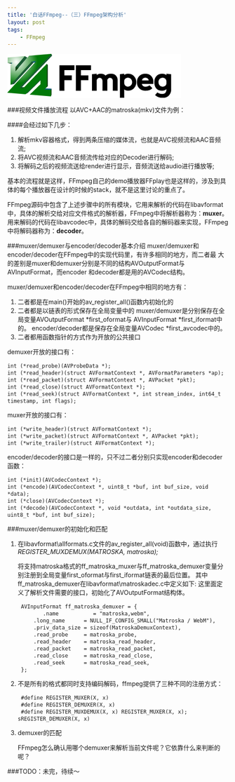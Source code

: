 ```yaml
---
title: '白话FFmpeg--（三）FFmpeg架构分析'
layout: post
tags:
    - FFmpeg
---
```


![ffmpeg-logo](/media/files/2013/08/29/ffmpeg-logo.png)

###视频文件播放流程
以AVC+AAC的matroska(mkv)文件为例：

####会经过如下几步：
1. 解析mkv容器格式，得到两条压缩的媒体流，也就是AVC视频流和AAC音频流;
2. 将AVC视频流和AAC音频流传给对应的Decoder进行解码;
3. 将解码之后的视频流送给render进行显示，音频流送给audio进行播放等;

基本的流程就是这样，FFmpeg自己的demo播放器FFplay也是这样的，涉及到具体的每个播放器在设计的时候的stack，就不是这里讨论的重点了。

FFmpeg源码中包含了上述步骤中的所有模块，它用来解析的代码在libavformat中，具体的解析交给对应文件格式的解析器，FFmpeg中将解析器称为：**muxer**。用来解码的代码在libavcodec中，具体的解码交给各自的解码器来实现，FFmpeg中将解码器称为：**decoder**。

###muxer/demuxer与encoder/decoder基本介绍
muxer/demuxer和encoder/decoder在FFmpeg中的实现代码里，有许多相同的地方，而二者最
大的差别是muxer和demuxer分别是不同的结构AVOutputFormat与AVInputFormat，而encoder
和decoder都是用的AVCodec结构。
 
muxer/demuxer和encoder/decoder在FFmpeg中相同的地方有：

1. 二者都是在main()开始的av_register_all()函数内初始化的
2. 二者都是以链表的形式保存在全局变量中的
        muxer/demuxer是分别保存在全局变量AVOutputFormat *first_oformat与
        AVInputFormat *first_iformat中的。
        encoder/decoder都是保存在全局变量AVCodec *first_avcodec中的。
3. 二者都用函数指针的方式作为开放的公共接口
    
demuxer开放的接口有：


    int (*read_probe)(AVProbeData *);
    int (*read_header)(struct AVFormatContext *, AVFormatParameters *ap);
    int (*read_packet)(struct AVFormatContext *, AVPacket *pkt);
    int (*read_close)(struct AVFormatContext *);
    int (*read_seek)(struct AVFormatContext *, int stream_index, int64_t timestamp, int flags);


muxer开放的接口有：


    int (*write_header)(struct AVFormatContext *);
    int (*write_packet)(struct AVFormatContext *, AVPacket *pkt);
    int (*write_trailer)(struct AVFormatContext *);

encoder/decoder的接口是一样的，只不过二者分别只实现encoder和decoder函数：


    int (*init)(AVCodecContext *);
    int (*encode)(AVCodecContext *, uint8_t *buf, int buf_size, void *data);
    int (*close)(AVCodecContext *);
    int (*decode)(AVCodecContext *, void *outdata, int *outdata_size, uint8_t *buf, int buf_size);

###muxer/demuxer的初始化和匹配
1. 在libavformat\allformats.c文件的av_register_all(void)函数中，通过执行
   *REGISTER_MUXDEMUX(MATROSKA, matroska);*

    将支持matroska格式的ff_matroska_muxer与ff_matroska_demuxer变量分别注册到全局变量first_oformat与first_iformat链表的最后位置。
其中ff_matroska_demuxer在libavformat\matroskadec.c中定义如下:
这里面定义了解析文件需要的接口，初始化了AVOutputFormat结构体。


    	AVInputFormat ff_matroska_demuxer = {
        	   .name           = "matroska,webm",
            .long_name      = NULL_IF_CONFIG_SMALL("Matroska / WebM"),
            .priv_data_size = sizeof(MatroskaDemuxContext),
            .read_probe     = matroska_probe,
            .read_header    = matroska_read_header,
            .read_packet    = matroska_read_packet,
            .read_close     = matroska_read_close,
            .read_seek      = matroska_read_seek,
        };

2. 不是所有的格式都同时支持编码解码，ffmpeg提供了三种不同的注册方式：

    	#define REGISTER_MUXER(X, x)                                            
    	#define REGISTER_DEMUXER(X, x)                                          
    	#define REGISTER_MUXDEMUX(X, x) REGISTER_MUXER(X, x); sREGISTER_DEMUXER(X, x)


3. demuxer的匹配

    FFmpeg怎么确认用哪个demuxer来解析当前文件呢？它依靠什么来判断的呢？
    

###TODO：未完，待续～